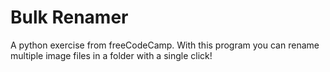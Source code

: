# Bulk Renamer
 A python exercise from freeCodeCamp. With this program you can rename multiple image files in a folder with a single click!
